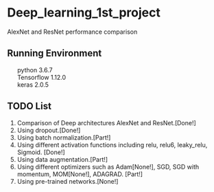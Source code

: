 # Deep_learning_1st_project
AlexNet and ResNet performance comparison

## Running Environment

<ul style="list-style: none;">
  
  <li>python 3.6.7</li>
  <li>Tensorflow 1.12.0</li>
  <li>keras 2.0.5</li>

</ul>

## TODO List

<ol>
  
  <li>Comparison of Deep architectures AlexNet and ResNet.[Done!]</li>
  <li>Using dropout.[Done!]</li>
  <li>Using batch normalization.[Part!]</li>
  <li>Using different activation functions including relu, relu6, leaky_relu, Sigmoid. [Done!] </li>
  <li>Using data augmentation.[Part!]</li>
  <li>Using different optimizers such as Adam[None!], SGD, SGD with momentum, MOM[None!], ADAGRAD. [Part!]</li>
  <li>Using pre-trained networks.[None!]</li>

</ol>
